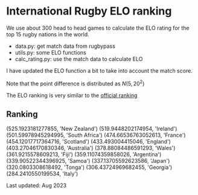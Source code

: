 # International Rugby ELO ranking

We use about 300 head to head games to calculate the ELO rating for the top 15
rugby nations in the world.

- data.py: get match data from rugbypass
- utils.py: some ELO functions
- calc_rating.py: use the match data to calculate ELO

I have updated the ELO function a bit to take into account the match score.

Note that the point difference is distributed as $N(5, 20^2)$

The ELO ranking is very similar to the [official ranking](https://www.world.rugby/tournaments/rankings/mru)

## Ranking 

(525.1923181277855, 'New Zealand')
(519.9448202174954, 'Ireland')
(501.59978945294995, 'South Africa')
(474.66536763052613, 'France')
(454.12017717364716, 'Scotland')
(433.493004415046, 'England')
(403.27046170830346, 'Australia')
(378.88084486591293, 'Wales')
(361.9215578609213, 'Fiji')
(359.11074359858026, 'Argentina')
(339.90522344396925, 'Samoa')
(337.13705592623586, 'Japan')
(320.0803308618492, 'Tonga')
(306.43724969682455, 'Georgia')
(284.2410550199534, 'Italy')

Last updated: Aug 2023

